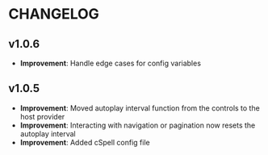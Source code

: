 # CHANGELOG

## v1.0.6

-   **Improvement**: Handle edge cases for config variables

## v1.0.5

-   **Improvement**: Moved autoplay interval function from the controls to the host provider
-   **Improvement**: Interacting with navigation or pagination now resets the autoplay interval
-   **Improvement**: Added cSpell config file
